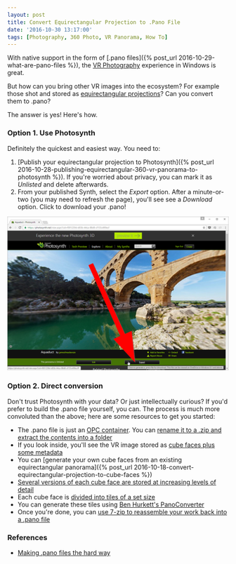 ```yaml
---
layout: post
title: Convert Equirectangular Projection to .Pano File
date: '2016-10-30 13:17:00'
tags: [Photography, 360 Photo, VR Panorama, How To]
---
```


With native support in the form of [.pano files]({% post_url 2016-10-29-what-are-pano-files %}), the <a href="https://en.wikipedia.org/wiki/VR_photography" target="_blank">VR Photography</a> experience in Windows is great. 

But how can you bring other VR images into the ecosystem? For example those shot and stored as <a href="https://en.wikipedia.org/wiki/Equirectangular_projection" target="_blank">equirectangular projections</a>? Can you convert them to .pano?

The answer is yes! Here's how.

### Option 1. Use Photosynth

Definitely the quickest and easiest way. You need to:

1. [Publish your equirectangular projection to Photosynth]({% post_url 2016-10-28-publishing-equirectangular-360-vr-panorama-to-photosynth %}). If you're worried about privacy, you can mark it as <i>Unlisted</i> and delete afterwards.
2. From your published Synth, select the <i>Export</i> option. After a minute-or-two (you may need to refresh the page), you'll see see a <i>Download</i> option. Click to download your .pano!

![Export from Photosynth](/img/posts/export-from-photosynth.png)

### Option 2. Direct conversion

Don't trust Photosynth with your data? Or just intellectually curious? If you'd prefer to build the .pano file yourself, you can. The process is much more convoluted than the above; here are some resources to get you started:

* The .pano file is just an <a href="https://en.wikipedia.org/wiki/Open_Packaging_Conventions" target="_blank">OPC container</a>. You can <a href="{% post_url 2016-10-29-what-are-pano-files %}#panoarchive">rename it to a .zip and extract the contents into a folder</a>
* If you look inside, you'll see the VR image stored as <a href="{% post_url 2016-10-29-what-are-pano-files %}#cubefaces">cube faces plus some metadata</a>
* You can [generate your own cube faces from an existing equirectangular panorama]({% post_url 2016-10-18-convert-equirectangular-projection-to-cube-faces %})
* <a href="{% post_url 2016-10-29-what-are-pano-files %}#cubedetail">Several versions of each cube face are stored at increasing levels of detail</a>
* Each cube face is <a href="{% post_url 2016-10-29-what-are-pano-files %}#cubetiles">divided into tiles of a set size</a>
* You can generate these tiles using <a href="https://github.com/bdhurkett/PanoConverter" target="_blank">Ben Hurkett's PanoConverter</a>
* Once you're done, you can <a href="{% post_url 2016-10-29-what-are-pano-files %}#cubezip">use 7-zip to reassemble your work back into a .pano file</a>

### References

* <a href="https://bdhurkett.wordpress.com/2015/02/12/making-pano-files-the-hard-way/" target="_blank">Making .pano files the hard way</a>
